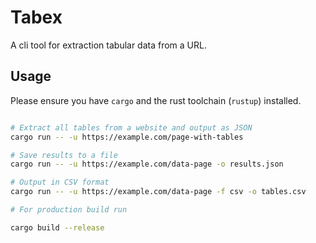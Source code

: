 # Tabex

A cli tool for extraction tabular data from a URL.

## Usage
Please ensure you have `cargo` and the rust toolchain (`rustup`) installed.

```bash

# Extract all tables from a website and output as JSON
cargo run -- -u https://example.com/page-with-tables

# Save results to a file
cargo run -- -u https://example.com/data-page -o results.json

# Output in CSV format
cargo run -- -u https://example.com/data-page -f csv -o tables.csv

# For production build run

cargo build --release
```
